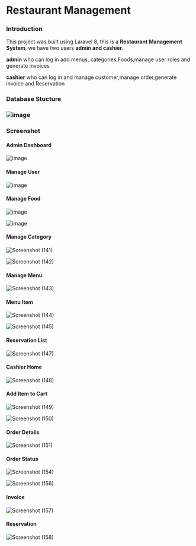 # Restaurant Management 

<H3>Introduction</h3>

<p>This project was built using Laravel 8, this is a <b>Restaurant Management System</b>, we have two users <b>admin and cashier</b>.</p>

<p><b>admin</b> who can log in add menus, categories,Foods,manage user roles and generate invoices</p>
<p><b>cashier</b> who can log in and manage customer,manage order,generate invoice and Reservation</p>

<h3>Database Stucture<h3>

![image](https://user-images.githubusercontent.com/72943364/232207234-b966bfb8-0b7a-4025-9ff1-fd7a5ecfad9c.png)

<h3>Screenshot</h3>

<h4>Admin Dashboard</h4>

![image](https://user-images.githubusercontent.com/72943364/232207415-010a4486-931c-4576-92a3-173ccfba3819.png)

<h4>Manage User</h4>

![image](https://user-images.githubusercontent.com/72943364/232207628-5ae38514-b2b4-48cf-82a5-8e55c5ce15b0.png)

<h4>Manage Food</h4>

![image](https://user-images.githubusercontent.com/72943364/232207720-eafe750d-cdba-4e8b-9937-23c885db45ef.png)

![image](https://user-images.githubusercontent.com/72943364/232207791-d17c8fa2-b4e6-45eb-b3b0-775f684fd7a8.png)

<h4>Manage Category</h4>

![Screenshot (141)](https://user-images.githubusercontent.com/72943364/232207864-5cac1c40-7507-4526-b69f-242b24cdd053.png)


![Screenshot (142)](https://user-images.githubusercontent.com/72943364/232207870-451d91c0-abf7-4bd0-9532-a329db9dbd1e.png)

<h4>Manage Menu</h4>

![Screenshot (143)](https://user-images.githubusercontent.com/72943364/232207920-e09c391c-86a8-4d3b-9086-0ccd1cf6581e.png)

<h4>Menu Item</h4>

![Screenshot (144)](https://user-images.githubusercontent.com/72943364/232207931-2eaac58f-0c3c-484f-b67c-41d282bda54d.png)


![Screenshot (145)](https://user-images.githubusercontent.com/72943364/232207962-7158791a-3f46-4203-9c6f-0cdada8a6206.png)

<h4>Reservation List</h4>


![Screenshot (147)](https://user-images.githubusercontent.com/72943364/232208092-3a27ab13-a7b4-495e-8325-934cffecf538.png)


<h4>Cashier Home</h4>

![Screenshot (148)](https://user-images.githubusercontent.com/72943364/232208129-d946edc8-a28a-4651-b86d-a60a8ac0f7f5.png)

<h4>Add Item to Cart</h4>

![Screenshot (149)](https://user-images.githubusercontent.com/72943364/232208137-d9bd19f3-92f7-40ee-add4-04f0d61b62f8.png)



![Screenshot (150)](https://user-images.githubusercontent.com/72943364/232208191-3c64aba6-047e-4d0a-9158-0ca51edd022c.png)

<h4>Order Details</h4>


![Screenshot (151)](https://user-images.githubusercontent.com/72943364/232208217-086d3320-58dc-4b74-8b8f-10b224ac666b.png)

<h4>Order Status</h4>

![Screenshot (154)](https://user-images.githubusercontent.com/72943364/232208247-93eb2b80-ac1e-4f17-881f-b0a3b2d463df.png)

![Screenshot (156)](https://user-images.githubusercontent.com/72943364/232208278-ebc1f613-b866-48f1-8c18-c49cff5195bf.png)

<h4>Invoice</h4>

![Screenshot (157)](https://user-images.githubusercontent.com/72943364/232208315-c756116f-f42a-40ed-9620-a96bbc7262a2.png)

<h4>Reservation</h4>

![Screenshot (158)](https://user-images.githubusercontent.com/72943364/232208342-cb488218-ca2f-4e1e-bd22-de63940a0696.png)


